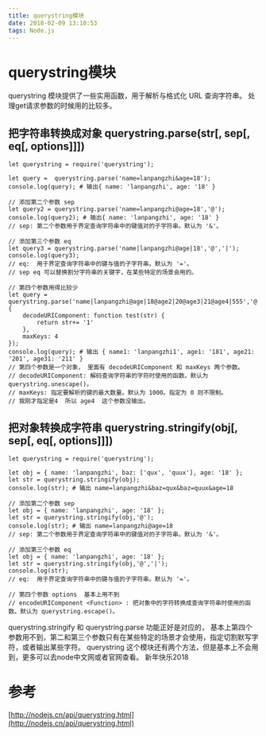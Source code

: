 ```yaml
---
title: querystring模块
date: 2018-02-09 13:10:53
tags: Node.js
---
```

# querystring模块
querystring 模块提供了一些实用函数，用于解析与格式化 URL 查询字符串。
处理get请求参数的时候用的比较多。
<!-- more -->
## 把字符串转换成对象  querystring.parse(str[, sep[, eq[, options]]])

```
let querystring = require('querystring');

let query =  querystring.parse('name=lanpangzhi&age=18');
console.log(query); # 输出{ name: 'lanpangzhi', age: '18' }

// 添加第二个参数 sep
let query2 = querystring.parse('name=lanpangzhi@age=18','@');
console.log(query2); # 输出{ name: 'lanpangzhi', age: '18' }
// sep: 第二个参数用于界定查询字符串中的键值对的子字符串。默认为 '&'。

// 添加第三个参数 eq
let query3 = querystring.parse('name|lanpangzhi@age|18','@','|');
console.log(query3); 
// eq:  用于界定查询字符串中的键与值的子字符串。默认为 '='。
// sep eq 可以替换割分字符串的关键字，在某些特定的场景会用的。

// 第四个参数用得比较少
let query = querystring.parse('name|lanpangzhi@age|18@age2|20@age3|21@age4|555','@','|',{
    decodeURIComponent: function test(str) {
        return str+= '1'
    },
    maxKeys: 4
});
console.log(query); # 输出 { name1: 'lanpangzhi1', age1: '181', age21: '201', age31: '211' }
// 第四个参数是一个对象， 里面有 decodeURIComponent 和 maxKeys 两个参数。
// decodeURIComponent: 解码查询字符串的字符时使用的函数。默认为 querystring.unescape()。
// maxKeys: 指定要解析的键的最大数量。默认为 1000。指定为 0 则不限制。
// 我刚才指定是4  所以 age4  这个参数没输出。
```

## 把对象转换成字符串 querystring.stringify(obj[, sep[, eq[, options]]])
```
let querystring = require('querystring');

let obj = { name: 'lanpangzhi', baz: ['qux', 'quux'], age: '18' };
let str = querystring.stringify(obj);
console.log(str); # 输出 name=lanpangzhi&baz=qux&baz=quux&age=18

// 添加第二个参数 sep
let obj = { name: 'lanpangzhi', age: '18' };
let str = querystring.stringify(obj,'@');
console.log(str); # 输出 name=lanpangzhi@age=18
// sep: 第二个参数用于界定查询字符串中的键值对的子字符串。默认为 '&'。

// 添加第三个参数 eq
let obj = { name: 'lanpangzhi', age: '18' };
let str = querystring.stringify(obj,'@','|');
console.log(str);
// eq:  用于界定查询字符串中的键与值的子字符串。默认为 '='。

// 第四个参数 options  基本上用不到
// encodeURIComponent <Function> : 把对象中的字符转换成查询字符串时使用的函数。默认为 querystring.escape()。
```
querystring.stringify 和 querystring.parse 功能正好是对应的， 基本上第四个参数用不到，第二和第三个参数只有在某些特定的场景才会使用，指定切割默写字符，或者输出某些字符。
querystring 这个模块还有两个方法，但是基本上不会用到，更多可以去node中文网或者官网查看。
新年快乐2018
# 参考
[http://nodejs.cn/api/querystring.html](http://nodejs.cn/api/querystring.html) 